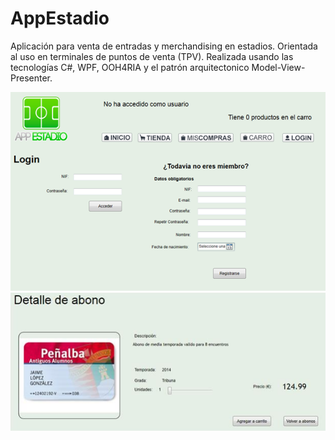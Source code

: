 AppEstadio
==========
Aplicación para venta de entradas y merchandising en estadios. Orientada al uso en terminales de puntos de venta (TPV).
Realizada usando las tecnologías C#, WPF, OOH4RIA y el patrón arquitectonico Model-View-Presenter. 

![screenshot1](screenshot_1.png)
![screenshot2](screenshot_2.png)